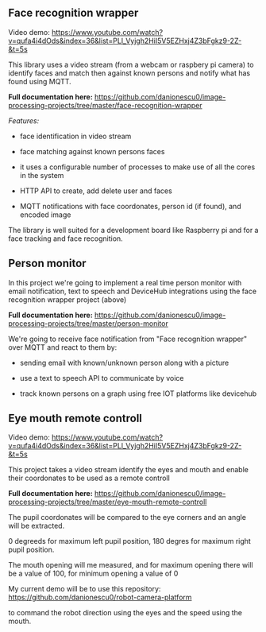 ## Face recognition wrapper

Video demo: https://www.youtube.com/watch?v=qufa4i4dOds&index=36&list=PLl_Vyjgh2HiI5V5EZHxj4Z3bFgkz9-2Z-&t=5s

This library  uses a video stream (from a webcam or raspbery pi camera) to identify faces and match then against 
known persons and notify what has found using MQTT.

**Full documentation here:** https://github.com/danionescu0/image-processing-projects/tree/master/face-recognition-wrapper

*Features:*

- face identification in video stream

- face matching against known persons faces

- it uses a configurable number of processes to make use of all the cores in the system 

- HTTP API to create, add delete user and faces

- MQTT notifications with face coordonates, person id (if found), and encoded image

The library is well suited for a development board like Raspberry pi and for a face tracking and face recognition.

## Person monitor

In this project we're going to implement a real time person monitor with email notification,
text to speech and DeviceHub integrations using the face recognition wrapper project (above)

**Full documentation here:** https://github.com/danionescu0/image-processing-projects/tree/master/person-monitor

We're going to receive face notification from "Face recognition wrapper" over MQTT and react to them by:

- sending email with known/unknown person along with a picture

- use a text to speech API to communicate by voice 

- track known persons on a graph using free IOT platforms like devicehub

## Eye mouth remote controll

Video demo: https://www.youtube.com/watch?v=qufa4i4dOds&index=36&list=PLl_Vyjgh2HiI5V5EZHxj4Z3bFgkz9-2Z-&t=5s

This project takes a video stream identify the eyes and mouth and enable their coordonates to be used as a remote controll

**Full documentation here:** https://github.com/danionescu0/image-processing-projects/tree/master/eye-mouth-remote-controll

The pupil coordonates will be compared to the eye corners and an angle will be extracted.

0 degreeds for maximum left pupil position, 180 degres for maximum right pupil position.

The mouth opening will me measured, and for maximum opening there will be a value of 100, for minimum opening  a value of 0

My current demo will be to use this repository: https://github.com/danionescu0/robot-camera-platform

to command the robot direction using the eyes and the speed using the mouth.
